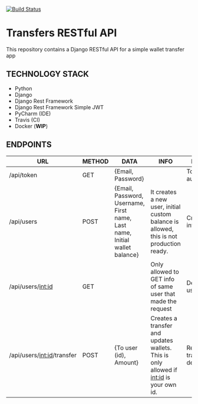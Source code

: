 [![Build Status](https://travis-ci.com/aitorbouzas/transfers.svg?branch=master)](https://travis-ci.com/aitorbouzas/transfers)

# Transfers RESTful API

This repository contains a Django RESTful API for a simple wallet transfer app

## TECHNOLOGY STACK

 - Python
 - Django
 - Django Rest Framework
 - Django Rest Framework Simple JWT
 - PyCharm (IDE)
 - Travis (CI)
 - Docker (**WIP**)


## ENDPOINTS

| URL | METHOD | DATA | INFO | RETURNS |
|--|--|--|--|--|
| /api/token | GET | {Email, Password} ||Token authenticator
| /api/users | POST | {Email, Password, Username, First name, Last name, Initial wallet balance} |It creates a new user, initial custom balance is allowed, this is not production ready.|Created user info
|/api/users/<int:id>|GET||Only allowed to GET info of same user that made the request|Details of user
|/api/users/<int:id>/transfer|POST|{To user (id), Amount}|Creates a transfer and updates wallets. This is only allowed if <int:id> is your own id.| Returns the transfer details.
